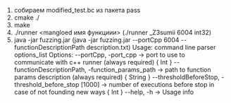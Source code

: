 1. собираем modified_test.bc из пакета pass
2. cmake ./
3. make
4. ./runner <mangloed имя функциии> <cpp port> <return arg> (./runner _Z3sumii 6004 int32)
5. java -jar fuzzing.jar (java -jar fuzzing.jar --portCpp 6004 --functionDescriptionPath description.txt)
   Usage: command line parser options_list
    Options: 
    --portCpp, -port_cpp -> port to use to communicate with c++ runner (always required) { Int }
    --functionDescriptionPath, -function_params_path -> path to function params description (always required) { String }
    --thresholdBeforeStop, -threshold_before_stop [1000] -> number of executions before stop in case of not founding new ways { Int }
    --help, -h -> Usage info 

